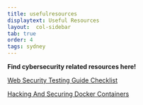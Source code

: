 ```yaml
---
title: usefulresources
displaytext: Useful Resources
layout:  col-sidebar
tab: true
order: 4
tags: sydney
---
```


**Find cybersecurity related resources here!**

[Web Security Testing Guide Checklist](https://github.com/OWASP/wstg/tree/master/checklist)

<a href="/assets/docker-containers.pdf" download="docker-containers.pdf">Hacking And Securing Docker Containers</a>
